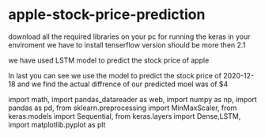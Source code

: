 # apple-stock-price-prediction

download all the required libraries on your pc 
for running the keras in your enviroment we have to install tenserflow version should be more then 2.1

we have used LSTM model to predict the stock price of apple 

In last you can see we use the model to predict the stock price of 2020-12-18 and we find the actual diffrence of our predicted moel was of $4

import math,
import pandas_datareader as web,
import numpy as np,
import pandas as pd,
from sklearn.preprocessing import MinMaxScaler,
from keras.models import Sequential,
from keras.layers import Dense,LSTM,
import matplotlib.pyplot as plt
